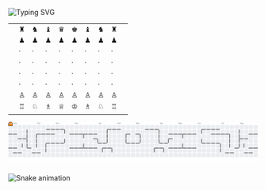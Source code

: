 <p align="left">
  <img src="https://readme-typing-svg.demolab.com?font=Fira+Code&size=22&pause=1200&color=14F195&width=550&lines=Selamat+Datang+di+GitHub+saya!;Calon+developer+yang+lagi+belajar;Python+%7C+CSS+%7C+HTML" alt="Typing SVG" />
</p>

|  |  |  |  |  |  |  |  |  |  |
|-----|---|---|---|---|---|---|---|---|-----|
|  | ♜ | ♞ | ♝ | ♛ | ♚ | ♝ | ♞ | ♜ |  |
|  | ♟ | ♟ | ♟ | ♟ | ♟ | ♟ | ♟ | ♟ |  |
|  | · | · | · | · | · | · | · | · |  |
|  | · | · | · | · | · | · | · | · |  |
|  | · | · | · | · | · | · | · | · |  |
|  | · | · | · | · | · | · | · | · |  |
|  | ♙ | ♙ | ♙ | ♙ | ♙ | ♙ | ♙ | ♙ |  |
|  | ♖ | ♘ | ♗ | ♕ | ♔ | ♗ | ♘ | ♖ |  |
|  |  |  |  |  |  |  |

<picture>
  <source media="(prefers-color-scheme: dark)" srcset="https://raw.githubusercontent.com/Mfrnudin/Mfrnudin/output/pacman-contribution-graph-dark.svg">
  <source media="(prefers-color-scheme: light)" srcset="https://raw.githubusercontent.com/Mfrnudin/Mfrnudin/output/pacman-contribution-graph.svg">
  <img alt="pacman contribution graph" src="https://raw.githubusercontent.com/Mfrnudin/Mfrnudin/output/pacman-contribution-graph.svg">
</picture>

###

<img src="https://raw.githubusercontent.com/Mfrnudin/Mfrnudin/output/snake.svg" alt="Snake animation" />

###
